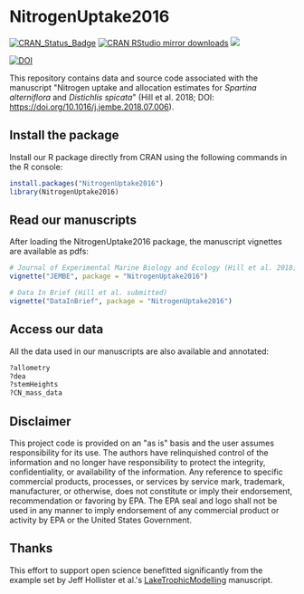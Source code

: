# NitrogenUptake2016


[![CRAN_Status_Badge](http://www.r-pkg.org/badges/version/NitrogenUptake2016)](https://cran.r-project.org/package=NitrogenUptake2016) [![CRAN RStudio mirror downloads](http://cranlogs.r-pkg.org/badges/NitrogenUptake2016)](https://cran.r-project.org/package=NitrogenUptake2016) [![](http://cranlogs.r-pkg.org/badges/grand-total/NitrogenUptake2016)](https://cran.r-project.org/package=NitrogenUptake2016) 

[![DOI](https://zenodo.org/badge/103706037.svg)](https://zenodo.org/badge/latestdoi/103706037)



This repository contains data and source code associated with the manuscript "Nitrogen uptake and allocation estimates for _Spartina alterniflora_ and _Distichlis spicata_" (Hill et al. 2018; DOI: https://doi.org/10.1016/j.jembe.2018.07.006).


## Install the package

Install our R package directly from CRAN using the following commands in the R console:

```r
install.packages("NitrogenUptake2016")
library(NitrogenUptake2016)
```


## Read our manuscripts

After loading the NitrogenUptake2016 package, the manuscript vignettes are available as pdfs:

```r
# Journal of Experimental Marine Biology and Ecology (Hill et al. 2018)
vignette("JEMBE", package = "NitrogenUptake2016")

# Data In Brief (Hill et al. submitted)
vignette("DataInBrief", package = "NitrogenUptake2016")
```



## Access our data

All the data used in our manuscripts are also available and annotated:

```r
?allometry
?dea
?stemHeights
?CN_mass_data
```


## Disclaimer 

This project code is provided on an "as is" basis and the user assumes responsibility for its use. The authors have relinquished control of the information and no longer have responsibility to protect the integrity, confidentiality, or availability of the information. Any reference to specific commercial products, processes, or services by service mark, trademark, manufacturer, or otherwise, does not constitute or imply their endorsement, recommendation or favoring by EPA. The EPA seal and logo shall not be used in any manner to imply endorsement of any commercial product or activity by EPA or the United States Government.


## Thanks 

This effort to support open science benefitted significantly from the example set by Jeff Hollister et al.'s [LakeTrophicModelling](https://github.com/USEPA/LakeTrophicModelling) manuscript.


